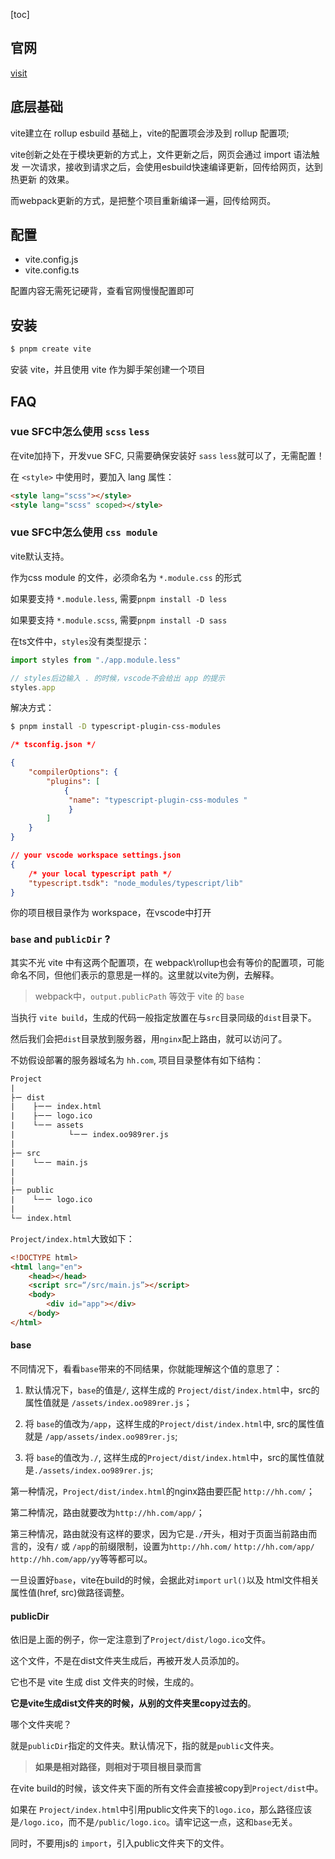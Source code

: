 [toc]

## 官网 
[visit](https://cn.vitejs.dev/guide/api-hmr)

## 底层基础
vite建立在 rollup esbuild 基础上，vite的配置项会涉及到 rollup 配置项;

vite创新之处在于模块更新的方式上，文件更新之后，网页会通过 import 语法触发
一次请求，接收到请求之后，会使用esbuild快速编译更新，回传给网页，达到热更新
的效果。

而webpack更新的方式，是把整个项目重新编译一遍，回传给网页。

## 配置 
- vite.config.js 
- vite.config.ts

配置内容无需死记硬背，查看官网慢慢配置即可

## 安装
```sh 
$ pnpm create vite
```
安装 vite，并且使用 vite 作为脚手架创建一个项目

## FAQ 
### vue SFC中怎么使用 `scss` `less`
在vite加持下，开发vue SFC, 只需要确保安装好 `sass` `less`就可以了，无需配置！

在 `<style>` 中使用时，要加入 lang 属性：

```html
<style lang="scss"></style>
<style lang="scss" scoped></style>
```

### vue SFC中怎么使用 `css module` 
vite默认支持。

作为css module 的文件，必须命名为 `*.module.css` 的形式

如果要支持 `*.module.less`, 需要`pnpm install -D less`

如果要支持 `*.module.scss`, 需要`pnpm install -D sass`

在ts文件中，`styles`没有类型提示：
```ts 
import styles from "./app.module.less"

// styles后边输入 . 的时候，vscode不会给出 app 的提示
styles.app
```
解决方式：
```sh 
$ pnpm install -D typescript-plugin-css-modules
```

```json 
/* tsconfig.json */

{
    "compilerOptions": {
        "plugins": [
            {
             "name": "typescript-plugin-css-modules "
             }
        ]
    }
}
```

```json 
// your vscode workspace settings.json 
{
    /* your local typescript path */
    "typescript.tsdk": "node_modules/typescript/lib"
}
```
你的项目根目录作为 workspace，在vscode中打开

### `base` and  `publicDir` ?
其实不光 vite 中有这两个配置项，在 webpack\rollup也会有等价的配置项，可能命名不同，但他们表示的意思是一样的。这里就以vite为例，去解释。
> webpack中，`output.publicPath` 等效于 vite 的 `base`

当执行 `vite build`，生成的代码一般指定放置在与`src`目录同级的`dist`目录下。

然后我们会把`dist`目录放到服务器，用`nginx`配上路由，就可以访问了。

不妨假设部署的服务器域名为 `hh.com`, 项目目录整体有如下结构：
```txt
Project
|
├ㄧ dist
|    ├ーー index.html 
|    ├ーー logo.ico
|    └ㄧー assets
|            └ㄧー index.oo989rer.js
|
├ㄧ src
|    └ㄧㄧ main.js 
|    
|
├ㄧ public
|    └ㄧㄧ logo.ico
|
└ㄧ index.html
```
`Project/index.html`大致如下：
```html 
<!DOCTYPE html>
<html lang="en">
    <head></head>
    <script src=“/src/main.js”></script>
    <body>
        <div id="app"></div>
    </body>
</html>
```

#### base
不同情况下，看看`base`带来的不同结果，你就能理解这个值的意思了：

1. 默认情况下，`base`的值是`/`, 这样生成的 `Project/dist/index.html`中，src的属性值就是 `/assets/index.oo989rer.js`；

2. 将 `base`的值改为`/app`，这样生成的`Project/dist/index.html`中, src的属性值就是 `/app/assets/index.oo989rer.js`;

3. 将 `base`的值改为`./`, 这样生成的`Project/dist/index.html`中，src的属性值就是`./assets/index.oo989rer.js`;

第一种情况，`Project/dist/index.html`的nginx路由要匹配 `http://hh.com/`；

第二种情况，路由就要改为`http://hh.com/app/`；

第三种情况，路由就没有这样的要求，因为它是`./`开头，相对于页面当前路由而言的，没有`/` 或 `/app`的前缀限制，设置为`http://hh.com/` `http://hh.com/app/` `http://hh.com/app/yy`等等都可以。

一旦设置好`base`，vite在build的时候，会据此对`import` `url()`以及 html文件相关属性值(href, src)做路径调整。

#### publicDir

依旧是上面的例子，你一定注意到了`Project/dist/logo.ico`文件。

这个文件，不是在dist文件夹生成后，再被开发人员添加的。

它也不是 vite 生成 dist 文件夹的时候，生成的。

**它是vite生成dist文件夹的时候，从别的文件夹里copy过去的**。

哪个文件夹呢？

就是`publicDir`指定的文件夹。默认情况下，指的就是`public`文件夹。
> **如果是相对路径，则相对于项目根目录而言**

在vite build的时候，该文件夹下面的所有文件会直接被copy到`Project/dist`中。

如果在 `Project/index.html`中引用public文件夹下的`logo.ico`，那么路径应该是`/logo.ico`，而不是`/public/logo.ico`。请牢记这一点，这和`base`无关。

同时，不要用js的 `import`，引入public文件夹下的文件。